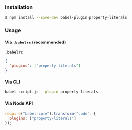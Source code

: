 ### Installation

```sh
$ npm install --save-dev babel-plugin-property-literals
```

### Usage

#### Via `.babelrc` (recommended)

**`.babelrc`**

```json
{
  "plugins": ["property-literals"]
}
```

#### Via CLI

```sh
babel script.js --plugin property-literals
```

#### Via Node API

```js
require("babel-core").transform("code", {
  plugins: ["property-literals"]
});
```
